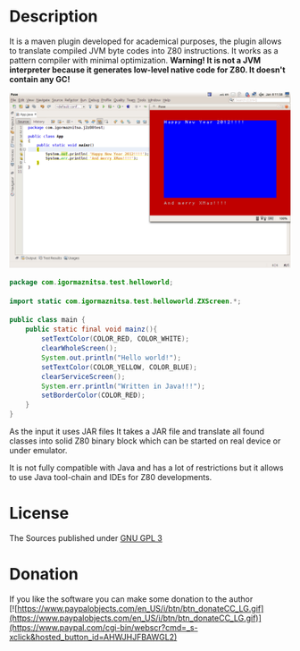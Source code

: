 Description
============
It is a maven plugin developed for academical purposes, the plugin allows to translate compiled JVM byte codes into Z80 instructions. It works as a pattern compiler with minimal optimization. **Warning! It is not a JVM interpreter because it generates low-level native code for Z80. It doesn't contain any GC!**

![Screenshot](https://raw.githubusercontent.com/raydac/j2z80/master/docs/java_on_spec.png)
```Java
package com.igormaznitsa.test.helloworld;

import static com.igormaznitsa.test.helloworld.ZXScreen.*;

public class main {
    public static final void mainz(){
        setTextColor(COLOR_RED, COLOR_WHITE);
        clearWholeScreen();
        System.out.println("Hello world!");
        setTextColor(COLOR_YELLOW, COLOR_BLUE);
        clearServiceScreen();
        System.err.println("Written in Java!!!");
        setBorderColor(COLOR_RED);
    }
}
```

As the input it uses JAR files  It takes a JAR file and translate all found classes into solid Z80 binary block which can be started on real device or under emulator. 

It is not fully compatible with Java and has a lot of restrictions but it allows to use Java tool-chain and IDEs for Z80 developments.

License
========
The Sources published under [GNU GPL 3](http://www.gnu.org/copyleft/gpl.html)

Donation
=========
If you like the software you can make some donation to the author   
[![https://www.paypalobjects.com/en_US/i/btn/btn_donateCC_LG.gif](https://www.paypalobjects.com/en_US/i/btn/btn_donateCC_LG.gif)](https://www.paypal.com/cgi-bin/webscr?cmd=_s-xclick&hosted_button_id=AHWJHJFBAWGL2)
